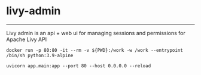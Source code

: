 # livy-admin

---
Livy admin is an api + web ui for managing sessions and permissions for Apache Livy API

```
docker run -p 80:80 -it --rm -v ${PWD}:/work -w /work --entrypoint /bin/sh python:3.9-alpine

uvicorn app.main:app --port 80 --host 0.0.0.0 --reload
```